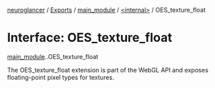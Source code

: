 [neuroglancer](../README.md) / [Exports](../modules.md) / [main\_module](../modules/main_module.md) / [<internal\>](../modules/main_module._internal_.md) / OES\_texture\_float

# Interface: OES\_texture\_float

[main_module](../modules/main_module.md).[<internal>](../modules/main_module._internal_.md).OES_texture_float

The OES_texture_float extension is part of the WebGL API and exposes floating-point pixel types for textures.
